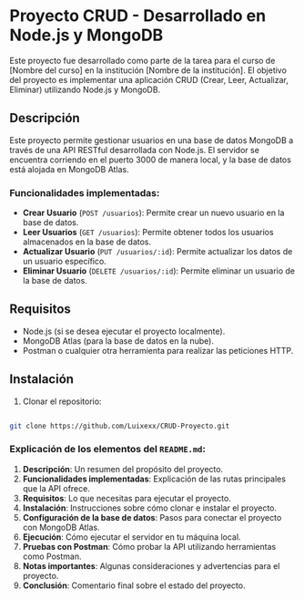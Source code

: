 # Proyecto CRUD - Desarrollado en Node.js y MongoDB

Este proyecto fue desarrollado como parte de la tarea para el curso de [Nombre del curso] en la institución [Nombre de la institución]. El objetivo del proyecto es implementar una aplicación CRUD (Crear, Leer, Actualizar, Eliminar) utilizando Node.js y MongoDB.

## Descripción

Este proyecto permite gestionar usuarios en una base de datos MongoDB a través de una API RESTful desarrollada con Node.js. El servidor se encuentra corriendo en el puerto 3000 de manera local, y la base de datos está alojada en MongoDB Atlas.

### Funcionalidades implementadas:
- **Crear Usuario** (`POST /usuarios`): Permite crear un nuevo usuario en la base de datos.
- **Leer Usuarios** (`GET /usuarios`): Permite obtener todos los usuarios almacenados en la base de datos.
- **Actualizar Usuario** (`PUT /usuarios/:id`): Permite actualizar los datos de un usuario específico.
- **Eliminar Usuario** (`DELETE /usuarios/:id`): Permite eliminar un usuario de la base de datos.

## Requisitos

- Node.js (si se desea ejecutar el proyecto localmente).
- MongoDB Atlas (para la base de datos en la nube).
- Postman o cualquier otra herramienta para realizar las peticiones HTTP.

## Instalación

1. Clonar el repositorio:

```bash

git clone https://github.com/Luixexx/CRUD-Proyecto.git
```

### Explicación de los elementos del `README.md`:

1. **Descripción**: Un resumen del propósito del proyecto.
2. **Funcionalidades implementadas**: Explicación de las rutas principales que la API ofrece.
3. **Requisitos**: Lo que necesitas para ejecutar el proyecto.
4. **Instalación**: Instrucciones sobre cómo clonar e instalar el proyecto.
5. **Configuración de la base de datos**: Pasos para conectar el proyecto con MongoDB Atlas.
6. **Ejecución**: Cómo ejecutar el servidor en tu máquina local.
7. **Pruebas con Postman**: Cómo probar la API utilizando herramientas como Postman.
8. **Notas importantes**: Algunas consideraciones y advertencias para el proyecto.
9. **Conclusión**: Comentario final sobre el estado del proyecto.


